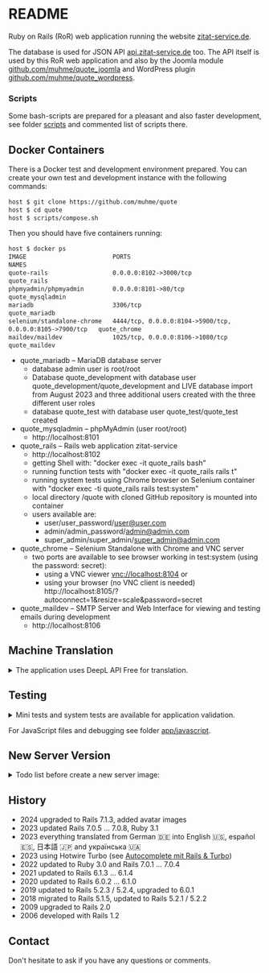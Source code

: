 # README

Ruby on Rails (RoR) web application running the website [zitat-service.de](https://www.zitat-service.de).

The database is used for JSON API [api.zitat-service.de](https://api.zitat-service.de) too.
The API itself is used by this RoR web application and also by the Joomla module
[github.com/muhme/quote_joomla](https://github.com/muhme/quote_joomla) and WordPress plugin
[github.com/muhme/quote_wordpress](https://github.com/muhme/quote_wordpress).

### Scripts

Some bash-scripts are prepared for a pleasant and also faster development, see folder [scripts](./scripts/) and
commented list of scripts there.

## Docker Containers
There is a Docker test and development environment prepared. You can create your own test and development instance
with the following commands:
```
host $ git clone https://github.com/muhme/quote
host $ cd quote
host $ scripts/compose.sh
```
Then you should have five containers running:
```
host $ docker ps
IMAGE                        PORTS                                                      NAMES
quote-rails                  0.0.0.0:8102->3000/tcp                                     quote_rails
phpmyadmin/phpmyadmin        0.0.0.0:8101->80/tcp                                       quote_mysqladmin
mariadb                      3306/tcp                                                   quote_mariadb
selenium/standalone-chrome   4444/tcp, 0.0.0.0:8104->5900/tcp, 0.0.0.0:8105->7900/tcp   quote_chrome
maildev/maildev              1025/tcp, 0.0.0.0:8106->1080/tcp                           quote_maildev
```
* quote_mariadb – MariaDB database server
  * database admin user is root/root
  * Database quote_development with database user quote_development/quote_development and LIVE database import from August 2023 and three additional users created with the three different user roles 
  * database quote_test with database user quote_test/quote_test created
* quote_mysqladmin – phpMyAdmin (user root/root)
  * http://localhost:8101
* quote_rails – Rails web application zitat-service
  * http://localhost:8102
  * getting Shell with: "docker exec -it quote_rails bash"
  * running function tests with "docker exec -it quote_rails rails t"
  * running system tests using Chrome browser on Selenium container with "docker exec -ti quote_rails rails test:system"
  * local directory /quote with cloned GitHub repository is mounted into container
  * users available are:
    * user/user_password/user@user.com
    * admin/admin_password/admin@admin.com
    * super_admin/super_admin/super_admin@admin.com
* quote_chrome – Selenium Standalone with Chrome and VNC server
  * two ports are available to see browser working in test:system (using the password: secret):
    * using a VNC viewer [vnc://localhost:8104](vnc://localhost:8104) or
    * using your browser (no VNC client is needed) http://localhost:8105/?autoconnect=1&resize=scale&password=secret
* quote_maildev – SMTP Server and Web Interface for viewing and testing emails during development
  * http://localhost:8106

## Machine Translation
<details>
  <summary>The application uses DeepL API Free for translation.</summary>
  
  You can register there and then use your own key in the rails application, in the tests and for translations
  with i18n-tasks command. The key has to be set in `.env` file and rails container's `.bashrc` by the compose script:
  
```
host $ DEEPL_API_KEY="sample11-key1-ab12-1234-qbc123456789:fx" scripts/compose.sh
```

Then you can use `i18n-tasks` within the Rails container to check if the keys are ok, normalize the order or
translate missing keys:
```
quote-rails # i18n-tasks health
quote-rails # i18n-tasks normalize
quote-rails # i18n-tasks translate-missing --backend=deepl
```
</details>

## Testing

<details>
  <summary>Mini tests and system tests are available for application validation.</summary>

  Mini tests are sometimes integration tests, when the interaction with external services such as Deepl or Gravatar
  is also tested. Test coverage is greater than 90%, check it by your own:
  * rails test - to run automated minitests
  * rails test:system - to run automated Selenium system tests with Chrome browser

  **Note**
  > If your're using Docker, go into container first with:
  ```
  host $ docker exec -it quote_rails /bin/bash
  ```

  After running the tests you can find simplecov report in the directory coverage, e.g.:
  ![simplecov.png](/app/assets/images/simplecov.png)

  While the system tests are running, you can access the test environment in parallel via http://localhost:8112.
  Or you can start the Rails server for the test environment manually inside the docker container:
  ```
  quote_rails $ export PORT=3100 && rails server --environment test -P /tmp/test.pid
  ```

:point_right: If you are using Rails 7.1.3.2 there is a hack needed to run the system tests. `scripts/compose.sh`
is doing it by extending line #19 in file
`/usr/local/bundle/gems/actionpack-7.1.3.2/lib/action_dispatch/system_testing/driver.rb`,
see [rails/issues/50827](https://github.com/rails/rails/issues/50827):
```
< @browser.preload
> @browser.preload unless @options[:browser] == :remote
```
</details>

For JavaScript files and debugging see folder [app/javascript](./app/javascript/).

## New Server Version
<details>
  <summary>Todo list before create a new server image:</summary>

* bundle update
* check ES Module Shims for new version
  * https://www.npmjs.com/package/es-module-shims
  * download into public/javascripts
* git commit -a
* scripts/compose.sh && scripts/test.sh
* git push
* drop folder `quote` into trash and create fresh new and test:
  * git clone https://github.com/muhme/quote
  * cd quote && scripts/compose.sh && scripts/test.sh

</details>

## History

* 2024 upgraded to Rails 7.1.3, added avatar images
* 2023 updated Rails 7.0.5 ... 7.0.8, Ruby 3.1
* 2023 everything translated from German 🇩🇪 into English 🇺🇸, español 🇪🇸, 日本語 🇯🇵 and українська 🇺🇦
* 2023 using Hotwire Turbo (see [Autocomplete mit Rails & Turbo](https://www.consulting.heikol.de/en/blog/autocomplete-ruby-on-rails-turbo/))
* 2022 updated to Ruby 3.0 and Rails 7.0.1 ... 7.0.4
* 2021 updated to Rails 6.1.3 ... 6.1.4
* 2020 updated to Rails 6.0.2 ... 6.1.0
* 2019 updated to Rails 5.2.3 / 5.2.4, upgraded to 6.0.1
* 2018 migrated to Rails 5.1.5, updated to Rails 5.2.1 / 5.2.2
* 2009 upgraded to Rails 2.0
* 2006 developed with Rails 1.2

## Contact

Don't hesitate to ask if you have any questions or comments.
